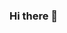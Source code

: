 ### Hi there 👋

<!--
**vojhs/vojhs** is a ✨ _special_ ✨ repository because its `README.md` (this file) appears on your GitHub profile.

Here are some ideas to get you started:>

- 🌱 I’m currently learning Quantum machine learning, Quantum Optic
- 💬 Ask me about physics, I`d like to response questions.
- 📫 How to reach me: I`ll post a website later.

